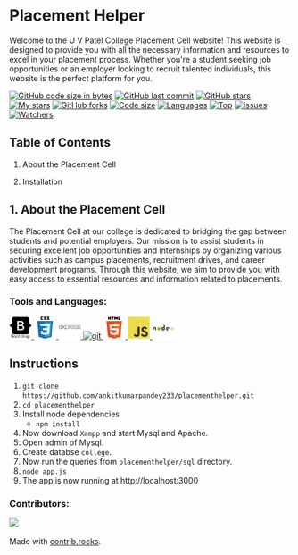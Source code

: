 
# Placement Helper

Welcome to the U V Patel College Placement Cell website! This website is designed to provide you with all the necessary information and resources to excel in your placement process. Whether you're a student seeking job opportunities or an employer looking to recruit talented individuals, this website is the perfect platform for you.


[![GitHub code size in bytes](https://img.shields.io/github/languages/code-size/ankitkumarpandey233/placementhelper?logo=github&style=for-the-badge)](https://github.com/ankitkumarpandey233/placementhelper) 
[![GitHub last commit](https://img.shields.io/github/last-commit/ankitkumarpandey233/placementhelper?style=for-the-badge&logo=git)](https://github.com/ankitkumarpandey233/placementhelper) 
[![GitHub stars](https://img.shields.io/github/stars/ankitkumarpandey233/placementhelper?style=for-the-badge)](https://github.com/ankitkumarpandey233/placementhelper/stargazers) 
[![My stars](https://img.shields.io/github/stars/ankitkumarpandey233?affiliations=OWNER%2CCOLLABORATOR&style=for-the-badge&label=My%20stars)](https://github.com/ankitkumarpandey233/placementhelper/stargazers) 
[![GitHub forks](https://img.shields.io/github/forks/ankitkumarpandey233/placementhelper?style=for-the-badge&logo=git)](https://github.com/ankitkumarpandey233/placementhelper/network)
[![Code size](https://img.shields.io/github/languages/code-size/ankitkumarpandey233/placementhelper?style=for-the-badge)](https://github.com/ankitkumarpandey233/placementhelper/)
[![Languages](https://img.shields.io/github/languages/count/ankitkumarpandey233/placementhelper?style=for-the-badge)](https://github.com/ankitkumarpandey233/placementhelper/)
[![Top](https://img.shields.io/github/languages/top/ankitkumarpandey233/placementhelper?style=for-the-badge&label=Top%20Languages)](https://github.com/ankitkumarpandey233/placementhelper/)
[![Issues](https://img.shields.io/github/issues/ankitkumarpandey233/placementhelper?style=for-the-badge&label=Issues)](https://github.com/ankitkumarpandey233/placementhelper/)
[![Watchers](	https://img.shields.io/github/watchers/ankitkumarpandey233/placementhelper?label=Watch&style=for-the-badge)](https://github.com/ankitkumarpandey233/placementhelper/)





## Table of Contents

1. About the Placement Cell

2. Installation

## 1. About the Placement Cell

The Placement Cell at our college is dedicated to bridging the gap between students and potential employers. Our mission is to assist students in securing excellent job opportunities and internships by organizing various activities such as campus placements, recruitment drives, and career development programs. Through this website, we aim to provide you with easy access to essential resources and information related to placements.


### Tools and Languages: 
<p align="left"> <a href="https://getbootstrap.com" target="_blank"> <img src="https://raw.githubusercontent.com/devicons/devicon/master/icons/bootstrap/bootstrap-plain-wordmark.svg" alt="bootstrap" width="40" height="40"/> </a> <a href="https://www.w3schools.com/css/" target="_blank"> <img src="https://raw.githubusercontent.com/devicons/devicon/master/icons/css3/css3-original-wordmark.svg" alt="css3" width="40" height="40"/> </a> <a href="https://expressjs.com" target="_blank"> <img src="https://raw.githubusercontent.com/devicons/devicon/master/icons/express/express-original-wordmark.svg" alt="express" width="40" height="40"/> </a> <a href="https://git-scm.com/" target="_blank"> <img src="https://www.vectorlogo.zone/logos/git-scm/git-scm-icon.svg" alt="git" width="40" height="40"/> </a> <a href="https://www.w3.org/html/" target="_blank"> <img src="https://raw.githubusercontent.com/devicons/devicon/master/icons/html5/html5-original-wordmark.svg" alt="html5" width="40" height="40"/> </a> <a href="https://developer.mozilla.org/en-US/docs/Web/JavaScript" target="_blank"> <img src="https://raw.githubusercontent.com/devicons/devicon/master/icons/javascript/javascript-original.svg" alt="javascript" width="40" height="40"/> </a> <a href="https://nodejs.org" target="_blank"> <img src="https://raw.githubusercontent.com/devicons/devicon/master/icons/nodejs/nodejs-original-wordmark.svg" alt="nodejs" width="40" height="40"/> </a>  </p>


## Instructions


1. `git clone https://github.com/ankitkumarpandey233/placementhelper.git` 
2. `cd placementhelper`
3. Install node dependencies 
   - `npm install`
4. Now download `Xampp` and start Mysql and Apache.
5. Open admin of Mysql.
6. Create databse `college`.
7. Now run the queries from `placementhelper/sql` directory.
5. `node app.js`
6. The app is now running at http://localhost:3000 



### Contributors:


<a href="https://github.com/ankitkumarpandey233/placementhelper/graphs/contributors">
  <img src="https://contrib.rocks/image?repo=ankitkumarpandey233/placementhelper" />
</a>

Made with [contrib.rocks](https://contrib.rocks).

